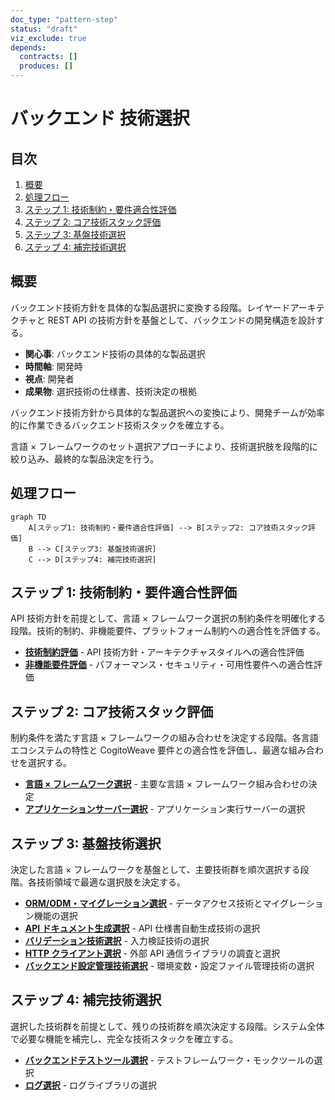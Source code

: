 ```yaml
---
doc_type: "pattern-step"
status: "draft"
viz_exclude: true
depends:
  contracts: []
  produces: []
---
```


# バックエンド 技術選択

## 目次

1. [概要](#概要)
2. [処理フロー](#処理フロー)
3. [ステップ 1: 技術制約・要件適合性評価](#ステップ-1-技術制約要件適合性評価)
4. [ステップ 2: コア技術スタック評価](#ステップ-2-コア技術スタック評価)
5. [ステップ 3: 基盤技術選択](#ステップ-3-基盤技術選択)
6. [ステップ 4: 補完技術選択](#ステップ-4-補完技術選択)

## 概要

バックエンド技術方針を具体的な製品選択に変換する段階。レイヤードアーキテクチャと REST API の技術方針を基盤として、バックエンドの開発構造を設計する。

- **関心事**: バックエンド技術の具体的な製品選択
- **時間軸**: 開発時
- **視点**: 開発者
- **成果物**: 選択技術の仕様書、技術決定の根拠

バックエンド技術方針から具体的な製品選択への変換により、開発チームが効率的に作業できるバックエンド技術スタックを確立する。

言語 × フレームワークのセット選択アプローチにより、技術選択肢を段階的に絞り込み、最終的な製品決定を行う。

## 処理フロー

```mermaid
graph TD
    A[ステップ1: 技術制約・要件適合性評価] --> B[ステップ2: コア技術スタック評価]
    B --> C[ステップ3: 基盤技術選択]
    C --> D[ステップ4: 補完技術選択]
```

## ステップ 1: 技術制約・要件適合性評価

API 技術方針を前提として、言語 × フレームワーク選択の制約条件を明確化する段階。技術的制約、非機能要件、プラットフォーム制約への適合性を評価する。

- **[技術制約評価](01-technical-constraints.md)** - API 技術方針・アーキテクチャスタイルへの適合性評価
- **[非機能要件評価](02-non-functional-requirements.md)** - パフォーマンス・セキュリティ・可用性要件への適合性評価

## ステップ 2: コア技術スタック評価

制約条件を満たす言語 × フレームワークの組み合わせを決定する段階。各言語エコシステムの特性と CogitoWeave 要件との適合性を評価し、最適な組み合わせを選択する。

- **[言語 × フレームワーク選択](03-language-framework-selection.md)** - 主要な言語 × フレームワーク組み合わせの決定
- **[アプリケーションサーバー選択](04-app-server-selection.md)** - アプリケーション実行サーバーの選択

## ステップ 3: 基盤技術選択

決定した言語 × フレームワークを基盤として、主要技術群を順次選択する段階。各技術領域で最適な選択肢を決定する。

- **[ORM/ODM・マイグレーション選択](05-orm-selection.md)** - データアクセス技術とマイグレーション機能の選択
- **[API ドキュメント生成選択](06-api-doc-selection.md)** - API 仕様書自動生成技術の選択
- **[バリデーション技術選択](07-validation-selection.md)** - 入力検証技術の選択
- **[HTTP クライアント選択](08-http-client-selection.md)** - 外部 API 通信ライブラリの調査と選択
- **[バックエンド設定管理技術選択](09-config-management-selection.md)** - 環境変数・設定ファイル管理技術の選択

## ステップ 4: 補完技術選択

選択した技術群を前提として、残りの技術群を順次決定する段階。システム全体で必要な機能を補完し、完全な技術スタックを確立する。

- **[バックエンドテストツール選択](10-backend-testing-selection.md)** - テストフレームワーク・モックツールの選択
- **[ログ選択](11-logging-selection.md)** - ログライブラリの選択
